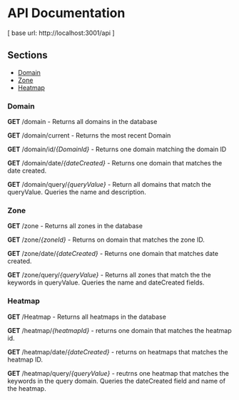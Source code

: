 # API Documentation

[ base url: http://localhost:3001/api ]

## Sections

- [Domain](#Domain)
- [Zone](#Zone)
- [Heatmap](#Heatmap)

### Domain 

**GET** /domain - Returns all domains in the database

**GET** /domain/current - Returns the most recent Domain

**GET** /domain/id/*{DomainId}* - Returns one domain matching the domain ID

**GET** /domain/date/*{dateCreated}* - Returns one domain that matches the date created.

**GET** /domain/query/*{queryValue}* - Return all domains that match the queryValue. Queries the name and description.

### Zone

**GET** /zone - Returns all zones in the database

**GET** /zone/*{zoneId}* - Returns on domain that matches the zone ID.

**GET** /zone/date/*{dateCreated}* - Returns one domain that matches date created.

**GET** /zone/query/*{queryValue}* - Returns all zones that match the the keywords in queryValue. Queries the name and dateCreated fields.

### Heatmap

**GET** /Heatmap - Returns all heatmaps in the database

**GET** /heatmap/*{heatmapId}* - returns one domain that matches the heatmap id.

**GET** /heatmap/date/*{dateCreated}* - returns on heatmaps that matches the heatmap ID.

**GET** /heatmap/query/*{queryValue}* - reutrns one heatmap that matches the keywords in the query domain. Queries the dateCreated field and name of the heatmap.
